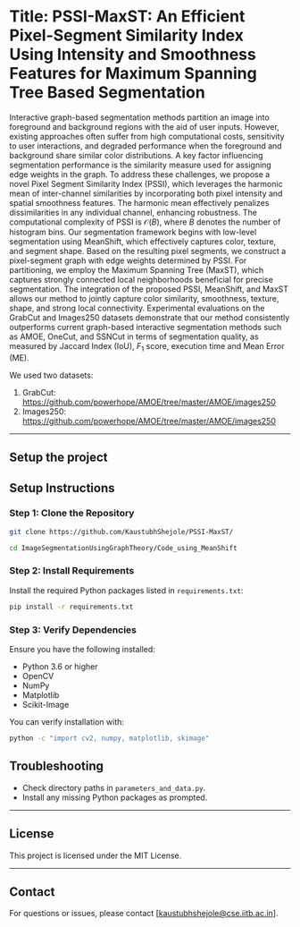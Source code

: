# Title: PSSI-MaxST: An Efficient Pixel-Segment Similarity Index Using Intensity and Smoothness Features for Maximum Spanning Tree Based Segmentation

Interactive graph-based segmentation methods partition an image into foreground and background regions with the aid of user inputs. However, existing approaches often suffer from high computational costs, sensitivity to user interactions, and degraded performance when the foreground and background share similar color distributions. A key factor influencing segmentation performance is the similarity measure used for assigning edge weights in the graph.
To address these challenges, we propose a novel Pixel Segment Similarity Index (PSSI), which leverages the harmonic mean of inter-channel similarities by incorporating both pixel intensity and spatial smoothness features. The harmonic mean effectively penalizes dissimilarities in any individual channel, enhancing robustness. The computational complexity of PSSI is $\mathcal{O}(B)$, where $B$ denotes the number of histogram bins.
Our segmentation framework begins with low-level segmentation using MeanShift, which effectively captures color, texture, and segment shape. Based on the resulting pixel segments, we construct a pixel-segment graph with edge weights determined by PSSI. For partitioning, we employ the Maximum Spanning Tree (MaxST), which captures strongly connected local neighborhoods beneficial for precise segmentation.
The integration of the proposed PSSI, MeanShift, and MaxST allows our method to jointly capture color similarity, smoothness, texture, shape, and strong local connectivity. Experimental evaluations on the GrabCut and Images250 datasets demonstrate that our method consistently outperforms current graph-based interactive segmentation methods such as AMOE, OneCut, and SSNCut in terms of segmentation quality, as measured by Jaccard Index (IoU), $F_1$ score, execution time and Mean Error (ME).

We used two datasets:
1. GrabCut: https://github.com/powerhope/AMOE/tree/master/AMOE/images250
2. Images250: https://github.com/powerhope/AMOE/tree/master/AMOE/images250

---

## **Setup the project**
## **Setup Instructions**

### Step 1: Clone the Repository
```bash
git clone https://github.com/KaustubhShejole/PSSI-MaxST/
```
```bash
cd ImageSegmentationUsingGraphTheory/Code_using_MeanShift
```

### Step 2: Install Requirements
Install the required Python packages listed in `requirements.txt`:

```bash
pip install -r requirements.txt
```

### Step 3: Verify Dependencies
Ensure you have the following installed:
- Python 3.6 or higher
- OpenCV
- NumPy
- Matplotlib
- Scikit-Image

You can verify installation with:
```bash
python -c "import cv2, numpy, matplotlib, skimage"
```

## **Troubleshooting**

- Check directory paths in `parameters_and_data.py`.
- Install any missing Python packages as prompted.

---

## **License**
This project is licensed under the MIT License.

---

## **Contact**
For questions or issues, please contact [kaustubhshejole@cse.iitb.ac.in].
